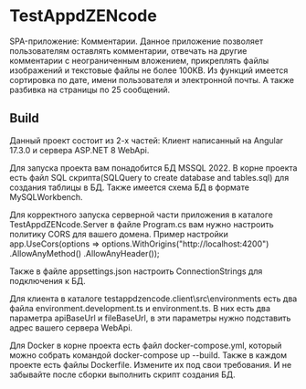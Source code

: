 # TestAppdZENcode

SPA-приложение: Комментарии. Данное приложение позволяет пользователям оставлять комментарии, отвечать на другие комментарии с неограниченным вложением, прикреплять файлы изображений и текстовые файлы не более 100KB.
Из функций имеется сортировка по дате, имени пользователя и электронной почты. А также разбивка на страницы по 25 сообщений.

## Build

Данный проект состоит из 2-х частей: Клиент написанный на Angular 17.3.0 и сервера ASP.NET 8 WebApi.

Для запуска проекта вам понадобится БД MSSQL 2022.
В корне проекта есть файл SQL скрипта(SQLQuery to create database and tables.sql) для создания таблицы в БД.
Также имеется схема БД в формате MySQLWorkbench.

Для корректного запуска серверной части приложения в каталоге TestAppdZENcode.Server в файле Program.cs вам нужно настроить политику CORS для вашего домена. Пример настройки app.UseCors(options => 
options.WithOrigins("http://localhost:4200")
.AllowAnyMethod()
.AllowAnyHeader());

Также в файле appsettings.json настроить ConnectionStrings для подключения к БД.

Для клиента в каталоге testappdzencode.client\src\environments есть два файла environment.development.ts и environment.ts. 
В них есть два параметра apiBaseUrl и fileBaseUrl, в эти параметры нужно подставить адрес вашего сервера WebApi.

Для Docker в корне проекта есть файл docker-compose.yml, который можно собрать командой docker-compose up --build. 
Также в каждом проекте есть файлы Dockerfile. Измените их под свои требования. И не забывайте после сборки выполнить скрипт создания БД.